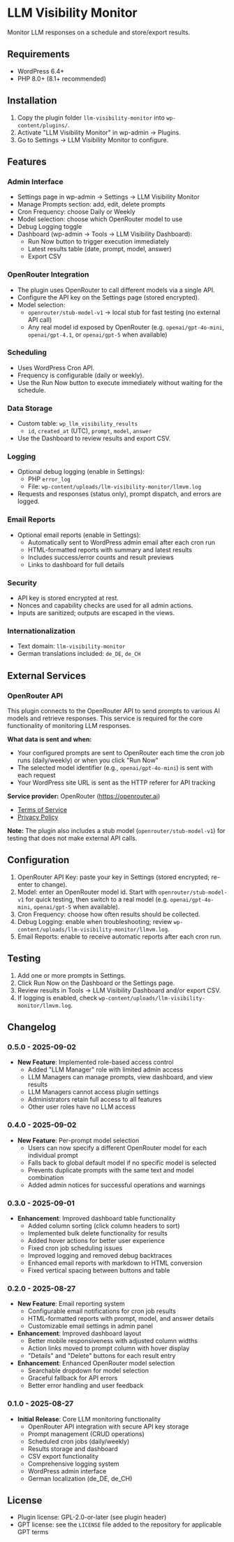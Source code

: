# LLM Visibility Monitor

Monitor LLM responses on a schedule and store/export results.

## Requirements

- WordPress 6.4+
- PHP 8.0+ (8.1+ recommended)

## Installation

1. Copy the plugin folder `llm-visibility-monitor` into `wp-content/plugins/`.
2. Activate "LLM Visibility Monitor" in wp-admin → Plugins.
3. Go to Settings → LLM Visibility Monitor to configure.

## Features

### Admin Interface
- Settings page in wp-admin → Settings → LLM Visibility Monitor
- Manage Prompts section: add, edit, delete prompts
- Cron Frequency: choose Daily or Weekly
- Model selection: choose which OpenRouter model to use
- Debug Logging toggle
- Dashboard (wp-admin → Tools → LLM Visibility Dashboard):
  - Run Now button to trigger execution immediately
  - Latest results table (date, prompt, model, answer)
  - Export CSV

### OpenRouter Integration

- The plugin uses OpenRouter to call different models via a single API.
- Configure the API key on the Settings page (stored encrypted).
- Model selection:
  - `openrouter/stub-model-v1` → local stub for fast testing (no external API call)
  - Any real model id exposed by OpenRouter (e.g. `openai/gpt-4o-mini`, `openai/gpt-4.1`, or `openai/gpt-5` when available)

### Scheduling

- Uses WordPress Cron API.
- Frequency is configurable (daily or weekly).
- Use the Run Now button to execute immediately without waiting for the schedule.

### Data Storage

- Custom table: `wp_llm_visibility_results`
  - `id`, `created_at` (UTC), `prompt`, `model`, `answer`
- Use the Dashboard to review results and export CSV.

### Logging

- Optional debug logging (enable in Settings):
  - PHP `error_log`
  - File: `wp-content/uploads/llm-visibility-monitor/llmvm.log`
- Requests and responses (status only), prompt dispatch, and errors are logged.

### Email Reports

- Optional email reports (enable in Settings):
  - Automatically sent to WordPress admin email after each cron run
  - HTML-formatted reports with summary and latest results
  - Includes success/error counts and result previews
  - Links to dashboard for full details

### Security

- API key is stored encrypted at rest.
- Nonces and capability checks are used for all admin actions.
- Inputs are sanitized; outputs are escaped in the views.

### Internationalization

- Text domain: `llm-visibility-monitor`
- German translations included: `de_DE`, `de_CH`

## External Services

### OpenRouter API

This plugin connects to the OpenRouter API to send prompts to various AI models and retrieve responses. This service is required for the core functionality of monitoring LLM responses.

**What data is sent and when:**
- Your configured prompts are sent to OpenRouter each time the cron job runs (daily/weekly) or when you click "Run Now"
- The selected model identifier (e.g., `openai/gpt-4o-mini`) is sent with each request
- Your WordPress site URL is sent as the HTTP referer for API tracking

**Service provider:** OpenRouter (https://openrouter.ai)
- [Terms of Service](https://openrouter.ai/terms)
- [Privacy Policy](https://openrouter.ai/privacy)

**Note:** The plugin also includes a stub model (`openrouter/stub-model-v1`) for testing that does not make external API calls.

## Configuration

1. OpenRouter API Key: paste your key in Settings (stored encrypted; re-enter to change).
2. Model: enter an OpenRouter model id. Start with `openrouter/stub-model-v1` for quick testing, then switch to a real model (e.g. `openai/gpt-4o-mini`, `openai/gpt-5` when available).
3. Cron Frequency: choose how often results should be collected.
4. Debug Logging: enable when troubleshooting; review `wp-content/uploads/llm-visibility-monitor/llmvm.log`.
5. Email Reports: enable to receive automatic reports after each cron run.

## Testing

1. Add one or more prompts in Settings.
2. Click Run Now on the Dashboard or the Settings page.
3. Review results in Tools → LLM Visibility Dashboard and/or export CSV.
4. If logging is enabled, check `wp-content/uploads/llm-visibility-monitor/llmvm.log`.

## Changelog

### 0.5.0 - 2025-09-02
- **New Feature**: Implemented role-based access control
  - Added "LLM Manager" role with limited admin access
  - LLM Managers can manage prompts, view dashboard, and view results
  - LLM Managers cannot access plugin settings
  - Administrators retain full access to all features
  - Other user roles have no LLM access

### 0.4.0 - 2025-09-02
- **New Feature**: Per-prompt model selection
  - Users can now specify a different OpenRouter model for each individual prompt
  - Falls back to global default model if no specific model is selected
  - Prevents duplicate prompts with the same text and model combination
  - Added admin notices for successful operations and warnings

### 0.3.0 - 2025-09-01
- **Enhancement**: Improved dashboard table functionality
  - Added column sorting (click column headers to sort)
  - Implemented bulk delete functionality for results
  - Added hover actions for better user experience
  - Fixed cron job scheduling issues
  - Improved logging and removed debug backtraces
  - Enhanced email reports with markdown to HTML conversion
  - Fixed vertical spacing between buttons and table

### 0.2.0 - 2025-08-27
- **New Feature**: Email reporting system
  - Configurable email notifications for cron job results
  - HTML-formatted reports with prompt, model, and answer details
  - Customizable email settings in admin panel
- **Enhancement**: Improved dashboard layout
  - Better mobile responsiveness with adjusted column widths
  - Action links moved to prompt column with hover display
  - "Details" and "Delete" buttons for each result entry
- **Enhancement**: Enhanced OpenRouter model selection
  - Searchable dropdown for model selection
  - Graceful fallback for API errors
  - Better error handling and user feedback

### 0.1.0 - 2025-08-27
- **Initial Release**: Core LLM monitoring functionality
  - OpenRouter API integration with secure API key storage
  - Prompt management (CRUD operations)
  - Scheduled cron jobs (daily/weekly)
  - Results storage and dashboard
  - CSV export functionality
  - Comprehensive logging system
  - WordPress admin interface
  - German localization (de_DE, de_CH)

## License

- Plugin license: GPL-2.0-or-later (see plugin header)
- GPT license: see the `LICENSE` file added to the repository for applicable GPT terms
